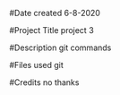 #Date created
6-8-2020

#Project Title
project 3

#Description
git commands

#Files used
git

#Credits
no thanks
